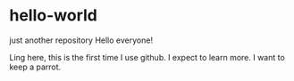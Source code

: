 # hello-world
just another repository
Hello everyone!

Ling here, this is the first time I use github.
I expect to learn more.
I want to keep a parrot.
